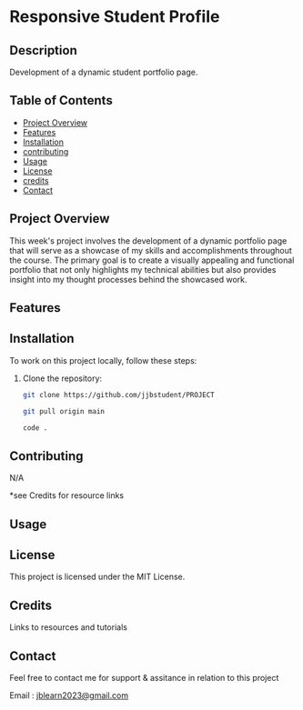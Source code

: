 # Responsive Student Profile

## Description
Development of a dynamic student portfolio page.

## Table of Contents

- [Project Overview](#project-overview)
- [Features](#Features)
- [Installation](#installation)
- [contributing](#contibuting)
- [Usage](#usage)
- [License](#License)
- [credits](#credits)
- [Contact](#Contact)

## Project Overview
This week's project involves the development of a dynamic portfolio page that will serve as a showcase of my skills and accomplishments throughout the course. The primary goal is to create a visually appealing and functional portfolio that not only highlights my technical abilities but also provides insight into my thought processes behind the showcased work.

## Features


## Installation

To work on this project locally, follow these steps:

1. Clone the repository:

   ```bash
   git clone https://github.com/jjbstudent/PROJECT

   git pull origin main

   code . 

   
## Contributing

N/A

*see Credits for resource links

## Usage 

   
## License 

This project is licensed under the MIT License.

## Credits

Links to resources and tutorials



## Contact 

Feel free to contact me for support & assitance in relation to this project

Email : jblearn2023@gmail.com

